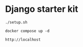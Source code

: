 # Django starter kit

```shell
./setup.sh
```

```shell
docker compose up -d
```

```shell
http://localhost
```
